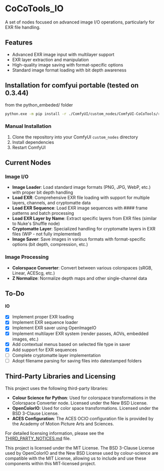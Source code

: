 # CoCoTools_IO

A set of nodes focused on advanced image I/O operations, particularly for EXR file handling.

## Features
- Advanced EXR image input with multilayer support
- EXR layer extraction and manipulation
- High-quality image saving with format-specific options
- Standard image format loading with bit depth awareness


## Installation for comfyui portable (tested on 0.3.44)

from the python_embeded/ folder

```bash
python.exe -m pip install -r ./ComfyUI/custom_nodes/ComfyUI-CoCoTools/requirements.txt
```

### Manual Installation
1. Clone the repository into your ComfyUI `custom_nodes` directory
2. Install dependencies
3. Restart ComfyUI



## Current Nodes

### Image I/O
- **Image Loader**: Load standard image formats (PNG, JPG, WebP, etc.) with proper bit depth handling
- **Load EXR**: Comprehensive EXR file loading with support for multiple layers, channels, and cryptomatte data
- **Load EXR Sequence**: Load EXR image sequences with #### frame patterns and batch processing
- **Load EXR Layer by Name**: Extract specific layers from EXR files (similar to Nuke's Shuffle node)
- **Cryptomatte Layer**: Specialized handling for cryptomatte layers in EXR files (WIP - not fully implemented)
- **Image Saver**: Save images in various formats with format-specific options (bit depth, compression, etc.)

### Image Processing
- **Colorspace Converter**: Convert between various colorspaces (sRGB, Linear, ACEScg, etc.)
- **Z Normalize**: Normalize depth maps and other single-channel data


## To-Do
#### IO
- [x] Implement proper EXR loading
- [x] Implement EXR sequence loader
- [x] Implement EXR saver using OpenImageIO
- [x] Implement multilayer EXR system (render passes, AOVs, embedded images, etc.)
- [x] Add contextual menus based on selected file type in saver
- [x] Add support for EXR sequences
- [ ] Complete cryptomatte layer implementation
- [ ] Adopt filename parsing for saving files into datestamped folders

## Third-Party Libraries and Licensing

This project uses the following third-party libraries:

- **Colour Science for Python**: Used for colorspace transformations in the Colorspace Converter node. Licensed under the New BSD License.
- **OpenColorIO**: Used for color space transformations. Licensed under the BSD 3-Clause License.
- **ACES Configuration**: The ACES OCIO configuration file is provided by the Academy of Motion Picture Arts and Sciences.

For detailed licensing information, please see the [THIRD_PARTY_NOTICES.md](THIRD_PARTY_NOTICES.md) file.

This project is licensed under the MIT License. The BSD 3-Clause License used by OpenColorIO and the New BSD License used by colour-science are compatible with the MIT License, allowing us to include and use these components within this MIT-licensed project.
